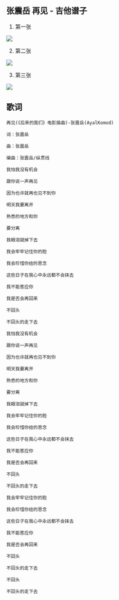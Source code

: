 
## 张震岳  再见   -  吉他谱子


1. 第一张

![](assets/030/02/02/15-1678509377029.png)

2. 第二张

![](assets/030/02/02/15-1678509445799.png)


3. 第三张

![](assets/030/02/02/15-1678509461383.png)




## 歌词

```
再见(《后来的我们》电影插曲)-张震岳(AyalKomod) 

词：张震岳 

曲：张震岳 

编曲：张震岳/纵贯线 

我怕我没有机会 

跟你说一声再见 

因为也许就再也见不到你 

明天我要离开 

熟悉的地方和你 

要分离 

我眼泪就掉下去 

我会牢牢记住你的脸 

我会珍惜你给的思念 

这些日子在我心中永远都不会抹去 

我不能答应你 

我是否会再回来 

不回头 

不回头的走下去 

我怕我没有机会 

跟你说一声再见 

因为也许就再也见不到你 

明天我要离开 

熟悉的地方和你 

要分离 

我眼泪就掉下去 

我会牢牢记住你的脸 

我会珍惜你给的思念 

这些日子在我心中永远都不会抹去 

我不能答应你 

我是否会再回来 

不回头 

不回头的走下去 

我会牢牢记住你的脸 

我会珍惜你给的思念 

这些日子在我心中永远都不会抹去 

我不能答应你 

我是否会再回来 

不回头 

不回头的走下去 

不回头 

不回头的走下去
```





